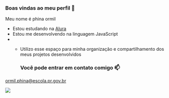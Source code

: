 ### Boas vindas ao meu perfil 💙

Meu nome é phina ormil 

- Estou estudando na [Alura](https://www.alura.com.br)
- Estou me desenvolvendo na linguagem JavaScript
-  - Utilizo esse espaço para minha organização e compartilhamento dos meus projetos desenvolvidos

     ### Você pode entrar em contato comigo 📫

ormil.phina@escola.pr.gov.br

![](https://tenor.com/pt-BR/view/garfield-coffee-cheers-sleepy-exhausted-gif-603902345548526136)
